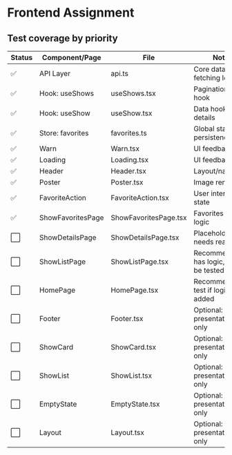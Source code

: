 # Frontend Assignment

## Test coverage by priority

| Status | Component/Page    | File                  | Notes                                    |
| ------ | ----------------- | --------------------- | ---------------------------------------- |
| ✅     | API Layer         | api.ts                | Core data fetching logic                 |
| ✅     | Hook: useShows    | useShows.tsx          | Pagination/data hook                     |
| ✅     | Hook: useShow     | useShow.tsx           | Data hook for details                    |
| ✅     | Store: favorites  | favorites.ts          | Global state, persistence                |
| ✅     | Warn              | Warn.tsx              | UI feedback                              |
| ✅     | Loading           | Loading.tsx           | UI feedback                              |
| ✅     | Header            | Header.tsx            | Layout/navigation                        |
| ✅     | Poster            | Poster.tsx            | Image rendering                          |
| ✅     | FavoriteAction    | FavoriteAction.tsx    | User interaction, state                  |
| ✅     | ShowFavoritesPage | ShowFavoritesPage.tsx | Favorites page logic                     |
| ⬜     | ShowDetailsPage   | ShowDetailsPage.tsx   | Placeholder, needs real test             |
| ⬜     | ShowListPage      | ShowListPage.tsx      | Recommended: has logic, should be tested |
| ⬜     | HomePage          | HomePage.tsx          | Recommended: test if logic is added      |
| ⬜     | Footer            | Footer.tsx            | Optional: presentational only            |
| ⬜     | ShowCard          | ShowCard.tsx          | Optional: presentational only            |
| ⬜     | ShowList          | ShowList.tsx          | Optional: presentational only            |
| ⬜     | EmptyState        | EmptyState.tsx        | Optional: presentational only            |
| ⬜     | Layout            | Layout.tsx            | Optional: presentational only            |
